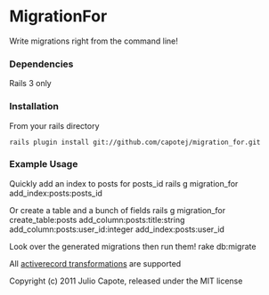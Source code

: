 # MigrationFor
Write migrations right from the command line!

### Dependencies
Rails 3 only

### Installation
From your rails directory
 
    rails plugin install git://github.com/capotej/migration_for.git

### Example Usage

  Quickly add an index to posts for posts_id
    rails g migration_for add_index:posts:posts_id

  Or create a table and a bunch of fields
    rails g migration_for create_table:posts add_column:posts:title:string add_column:posts:user_id:integer add_index:posts:user_id
 
  Look over the generated migrations then run them!
    rake db:migrate

  All [activerecord transformations](http://api.rubyonrails.org/classes/ActiveRecord/Migration.html) are supported

Copyright (c) 2011 Julio Capote, released under the MIT license
